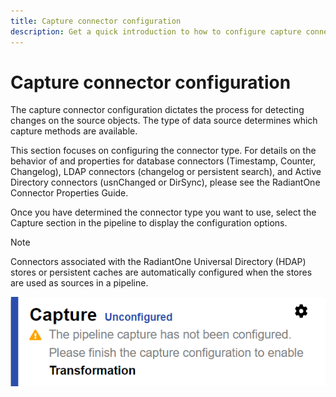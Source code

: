 ```yaml
---
title: Capture connector configuration
description: Get a quick introduction to how to configure capture connector types in Global Synchronization.
---
```


# Capture connector configuration

The capture connector configuration dictates the process for detecting changes on the source objects. The type of data source determines which capture methods are available.

This section focuses on configuring the connector type. For details on the behavior of and properties for database connectors (Timestamp, Counter, Changelog), LDAP connectors (changelog or persistent search), and Active Directory connectors (usnChanged or DirSync), please see the RadiantOne Connector Properties Guide.

Once you have determined the connector type you want to use, select the Capture section in the pipeline to display the configuration options.

>[!note]
>Connectors associated with the RadiantOne Universal Directory (HDAP) stores or persistent caches are automatically configured when the stores are used as sources in a pipeline.

![Unconfigured Capture Connector](../../media/image23.png)
